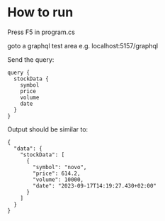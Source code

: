 # How to run
Press F5 in program.cs

goto a graphql test area e.g. localhost:5157/graphql

Send the query: 
```
query {
  stockData {
    symbol
    price
    volume
    date
  }
}
```

Output should be similar to:
```
{
  "data": {
    "stockData": [
      {
        "symbol": "novo",
        "price": 614.2,
        "volume": 10000,
        "date": "2023-09-17T14:19:27.430+02:00"
      }
    ]
  }
}
```

